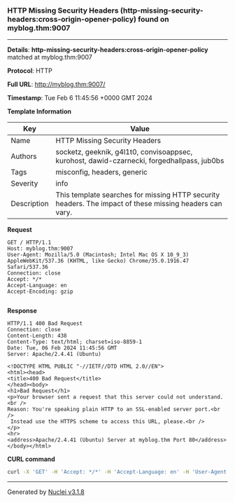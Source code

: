 ### HTTP Missing Security Headers (http-missing-security-headers:cross-origin-opener-policy) found on myblog.thm:9007

----
**Details**: **http-missing-security-headers:cross-origin-opener-policy** matched at myblog.thm:9007

**Protocol**: HTTP

**Full URL**: http://myblog.thm:9007/

**Timestamp**: Tue Feb 6 11:45:56 +0000 GMT 2024

**Template Information**

| Key | Value |
| --- | --- |
| Name | HTTP Missing Security Headers |
| Authors | socketz, geeknik, g4l1t0, convisoappsec, kurohost, dawid-czarnecki, forgedhallpass, jub0bs |
| Tags | misconfig, headers, generic |
| Severity | info |
| Description | This template searches for missing HTTP security headers. The impact of these missing headers can vary.<br> |

**Request**
```http
GET / HTTP/1.1
Host: myblog.thm:9007
User-Agent: Mozilla/5.0 (Macintosh; Intel Mac OS X 10_9_3) AppleWebKit/537.36 (KHTML, like Gecko) Chrome/35.0.1916.47 Safari/537.36
Connection: close
Accept: */*
Accept-Language: en
Accept-Encoding: gzip


```

**Response**
```http
HTTP/1.1 400 Bad Request
Connection: close
Content-Length: 438
Content-Type: text/html; charset=iso-8859-1
Date: Tue, 06 Feb 2024 11:45:56 GMT
Server: Apache/2.4.41 (Ubuntu)

<!DOCTYPE HTML PUBLIC "-//IETF//DTD HTML 2.0//EN">
<html><head>
<title>400 Bad Request</title>
</head><body>
<h1>Bad Request</h1>
<p>Your browser sent a request that this server could not understand.<br />
Reason: You're speaking plain HTTP to an SSL-enabled server port.<br />
 Instead use the HTTPS scheme to access this URL, please.<br />
</p>
<hr>
<address>Apache/2.4.41 (Ubuntu) Server at myblog.thm Port 80</address>
</body></html>

```


**CURL command**
```sh
curl -X 'GET' -H 'Accept: */*' -H 'Accept-Language: en' -H 'User-Agent: Mozilla/5.0 (Macintosh; Intel Mac OS X 10_9_3) AppleWebKit/537.36 (KHTML, like Gecko) Chrome/35.0.1916.47 Safari/537.36' 'http://myblog.thm:9007/'
```

----

Generated by [Nuclei v3.1.8](https://github.com/projectdiscovery/nuclei)